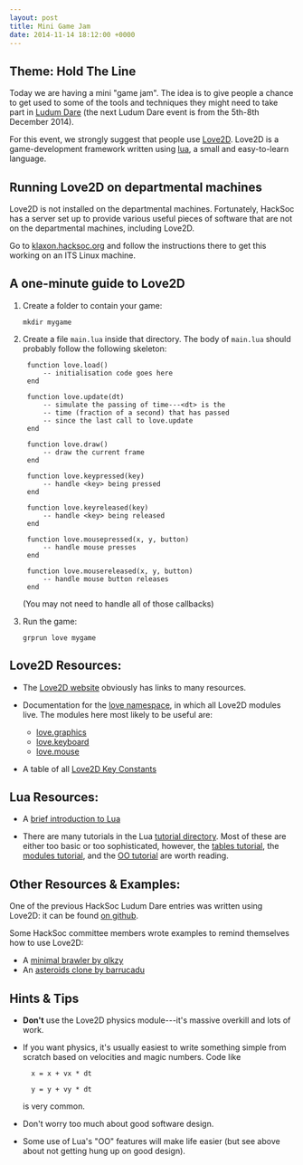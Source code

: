 ```yaml
---
layout: post
title: Mini Game Jam
date: 2014-11-14 18:12:00 +0000
---
```



## Theme: Hold The Line



Today we are having a mini "game jam". The idea is to give people a
chance to get used to some of the tools and techniques they might need
to take part in [Ludum Dare][] (the next Ludum Dare event is from the 5th-8th December 2014).

For this event, we strongly suggest that people use [Love2D][]. Love2D is a game-development framework written using [lua][], a small and easy-to-learn language.


## Running Love2D on departmental machines

Love2D is not installed on the departmental machines. Fortunately, HackSoc has a server set up to provide various useful pieces of software that are not on the departmental machines, including Love2D.

Go to [klaxon.hacksoc.org][] and follow the instructions there to get this
working on an ITS Linux machine.

## A one-minute guide to Love2D

1. Create a folder to contain your game:

    `mkdir mygame`
    
2. Create a file `main.lua` inside that directory. The body of
   `main.lua` should probably follow the following skeleton:
   
        function love.load()
            -- initialisation code goes here
        end

        function love.update(dt)
            -- simulate the passing of time---<dt> is the
            -- time (fraction of a second) that has passed
            -- since the last call to love.update
        end

        function love.draw()
            -- draw the current frame
        end

        function love.keypressed(key)
            -- handle <key> being pressed
        end

        function love.keyreleased(key)
            -- handle <key> being released
        end
        
        function love.mousepressed(x, y, button)
            -- handle mouse presses
        end
        
        function love.mousereleased(x, y, button)
            -- handle mouse button releases
        end

   (You may not need to handle all of those callbacks)

3. Run the game:

    `grprun love mygame`

## Love2D Resources:

- The [Love2D website][Love2D] obviously has links to many resources.

- Documentation for the [love namespace][], in which all Love2D
  modules live. The modules here most likely to be useful are:
    + [love.graphics][]
    + [love.keyboard][]
    + [love.mouse][]

- A table of all [Love2D Key Constants][]

## Lua Resources:

- A [brief introduction to Lua][]

- There are many tutorials in the Lua [tutorial directory][]. Most of
  these are either too basic or too sophisticated, however, the
  [tables tutorial][], the [modules tutorial][], and the
  [OO tutorial][] are worth reading.

## Other Resources & Examples:

One of the previous HackSoc Ludum Dare entries was written using Love2D: it can be found [on github][LudumDare28].

Some HackSoc committee members wrote examples to remind themselves how to use Love2D:

- A [minimal brawler by qlkzy][]
- An [asteroids clone by barrucadu][]

## Hints & Tips

- **Don't** use the Love2D physics module---it's massive overkill and lots
  of work.
  
- If you want physics, it's usually easiest to write something simple
  from scratch based on velocities and magic numbers. Code like

        x = x + vx * dt
  
        y = y + vy * dt
  is very common.
  
- Don't worry too much about good software design.

- Some use of Lua's "OO" features will make life easier (but see above
  about not getting hung up on good design).




[Ludum Dare]: http://ludumdare.com/compo
[Love2D]: http://love2d.org
[lua]: http://lua.org
[LudumDare28]: http://github.com/HackSoc/LudumDare28
[Love2D Key Constants]: http://love2d.org/KeyConstant
[minimal brawler by qlkzy]: http://github.com/qlkzy/indestructible-pastry
[asteroids clone by barrucadu]: http://github.com/barrucadu/luasteroids
[klaxon.hacksoc.org]: http://klaxon.hacksoc.org
[love namespace]: http://love2d.org/wiki/love
[love.graphics]: http://love2d.org/wiki/love.graphics
[love.keyboard]: http://love2d.org/wiki/love.keyboard
[love.mouse]: http://love2d.org/wiki/love.mouse
[brief introduction to Lua]: http://awesome.naquadah.org/wiki/The_briefest_introduction_to_Lua
[tutorial directory]: http://lua-users.org/wiki/TutorialDirectory
[tables tutorial]: http://lua-users.org/wiki/TablesTutorial
[modules tutorial]: http://lua-users.org/wiki/ModulesTutorial
[OO tutorial]: http://lua-users.org/wiki/ObjectOrientationTutorial

